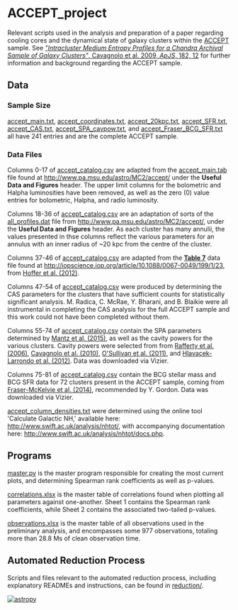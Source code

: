 # ACCEPT_project #

Relevant scripts used in the analysis and preparation of a paper regarding cooling cores and the dynamical state of galaxy clusters within the [ACCEPT](https://web.pa.msu.edu/astro/MC2/accept/) sample. See [*"Intracluster Medium Entropy Profiles for a Chandra Archival Sample of Galaxy Clusters"*, Cavagnolo et al. 2009, *ApJS*, 182, 12](http://adsabs.harvard.edu/abs/2009ApJS..182...12C) for further information and background regarding the ACCEPT sample.

## Data ##

### Sample Size ###

[accept_main.txt](accept_main.txt), [accept_coordinates.txt](accept_coordinates.txt), [accept_20kpc.txt](accept_20kpc.txt), [accept_SFR.txt](accept_SFR.txt), [accept_CAS.txt](accept_CAS.txt), [accept_SPA_cavpow.txt](accept_SPA_cavpow.txt), and [accept_Fraser_BCG_SFR.txt](accept_Fraser_BCG_SFR.txt) all have 241 entries and are the complete ACCEPT sample.

### Data Files ###

Columns 0-17 of [accept_catalog.csv](accept_catalog.csv) are adapted from the [accept_main.tab](https://web.pa.msu.edu/astro/MC2/accept/accept_main.tab) file found at http://www.pa.msu.edu/astro/MC2/accept/ under the **Useful Data and Figures** header. The upper limit columns for the bolometric and Halpha luminosities have been removed, as well as the zero (0) value entries for bolometric, Halpha, and radio luminosity.

Columns 18-36 of [accept_catalog.csv](accept_catalog.csv) are an adaptation of sorts of the [all_profiles.dat](https://web.pa.msu.edu/astro/MC2/accept/data/all_profiles.dat) file from http://www.pa.msu.edu/astro/MC2/accept/, under the **Useful Data and Figures** header. As each cluster has many annulii, the values presented in thse columns reflect the various parameters for an annulus with an inner radius of ~20 kpc from the centre of the cluster.

Columns 37-46 of [accept_catalog.csv](accept_catalog.csv) are adapted from the [**Table 7**](http://iopscience.iop.org/0067-0049/199/1/23/suppdata/apjs420668t7_mrt.txt) data file found at http://iopscience.iop.org/article/10.1088/0067-0049/199/1/23, from [Hoffer et al. (2012)](http://adsabs.harvard.edu/abs/2012ApJS..199...23H).

Columns 47-54 of [accept_catalog.csv](accept_catalog.csv) were produced by determining the CAS parameters for the clusters that have sufficient counts for statistically significant analysis. M. Radica, C. McRae, Y. Bharani, and B. Blaikie were all instrumental in completing the CAS analysis for the full ACCEPT sample and this work could not have been completed without them.

Columns 55-74 of [accept_catalog.csv](accept_catalog.csv) contain the SPA parameters determined by [Mantz et al. (2015)](http://adsabs.harvard.edu/abs/2015MNRAS.449..199M), as well as the cavity powers for the various clusters. Cavity powers were selected from from [Rafferty et al. (2006)](http://adsabs.harvard.edu/abs/2006ApJ...652..216R), [Cavagnolo et al. (2010)](http://adsabs.harvard.edu/abs/2010ApJ...720.1066C), [O'Sullivan et al. (2011)](http://adsabs.harvard.edu/abs/2011ApJ...735...11O), and [Hlavacek-Larrondo et al. (2012)](http://adsabs.harvard.edu/abs/2012MNRAS.421.1360H). Data was downloaded via Vizier.

Columns 75-81 of [accept_catalog.csv](accept_catalog.csv) contain the BCG stellar mass and BCG SFR data for 72 clusters present in the ACCEPT sample, coming from [Fraser-McKelvie et al. (2014)](http://adsabs.harvard.edu/abs/2014MNRAS.444L..63F), recommended by Y. Gordon. Data was downloaded via Vizier.

[accept_column_densities.txt](accept_column_densities.txt) were determined using the online tool 'Calculate Galactic NH,' available here: http://www.swift.ac.uk/analysis/nhtot/, with accompanying documentation here: http://www.swift.ac.uk/analysis/nhtot/docs.php.

## Programs ##

[master.py](master.py) is the master program responsible for creating the most current plots, and determining Spearman rank coefficients as well as p-values.

[correlations.xlsx](correlations.xlsx) is the master table of correlations found when plotting all parameters against one-another. Sheet 1 contains the Spearman rank coefficients, while Sheet 2 contains the associated two-tailed p-values.

[observations.xlsx](observations.xlsx) is the master table of all observations used in the preliminary analysis, and encompasses some 977 observations, totaling more than 28.8 Ms of clean observation time.

## Automated Reduction Process ##

Scripts and files relevant to the automated reduction process, including explanatory READMEs and instructions, can be found in [reduction/](reduction).

[![astropy](http://img.shields.io/badge/powered%20by-AstroPy-orange.svg?style=flat)](http://www.astropy.org/)
